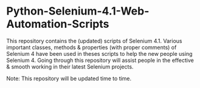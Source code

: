 # Python-Selenium-4.1-Web-Automation-Scripts

This repository contains the (updated) scripts of Selenium 4.1.
Various important classes, methods & properties (with proper comments) of Selenium 4 have been used in theses scripts to help the new people using Selenium 4. 
Going through this repository will assist people in the effective & smooth working in their latest Selenium projects.

Note: This repository will be updated time to time.

